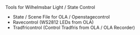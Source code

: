 Tools for Wilhelmsbar Light / State Control

* State / Scene File for OLA / Openstagecontrol
* Ravecontrol (WS2812 LEDs from OLA)
* Tradfricontrol (Control Tradfris from OLA / OLA Recorder)
